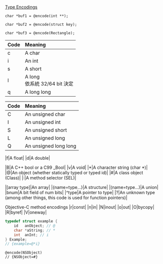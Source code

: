 [Type Encodings](https://developer.apple.com/library/archive/documentation/Cocoa/Conceptual/ObjCRuntimeGuide/Articles/ocrtTypeEncodings.html#//apple_ref/doc/uid/TP40008048-CH100-SW1)


``` objc
char *buf1 = @encode(int **);

char *buf2 = @encode(struct key);

char *buf3 = @encode(Rectangle);
```

|Code|Meaning|
|:---|:------|
|c|A char|
|i|An int|
|s|A short|
|l|A long<br />依系統 32/64 bit 決定|
|q|A long long|


|Code|Meaning|
|:---|:------|
|C|An unsigned char|
|I|An unsigned int|
|S|An unsigned short|
|L|An unsigned long|
|Q|An unsigned long long|


|f|A float|
|d|A double|


|B|A C++ bool or a C99 _Bool|
|v|A void|
|*|A character string (char *)|
|@|An object (whether statically typed or typed id)|
|#|A class object (Class)|
|:|A method selector (SEL)|


|[array type]|An array|
|{name=type...}|A structure|
|(name=type...)|A union|
|bnum|A bit field of num bits|
|^type|A pointer to type|
|?|An unknown type (among other things, this code is used for function pointers)|


Objective-C method encodings
|r|const|
|n|in|
|N|inout|
|o|out|
|O|bycopy|
|R|byref|
|V|oneway|

``` c
typedef struct example {
    id   anObject; // @
    char *aString; // *
    int  anInt; // i
} Example;
// {example=@*i}
```

```
@encode(NSObject)
// {NSObject=#}
```
